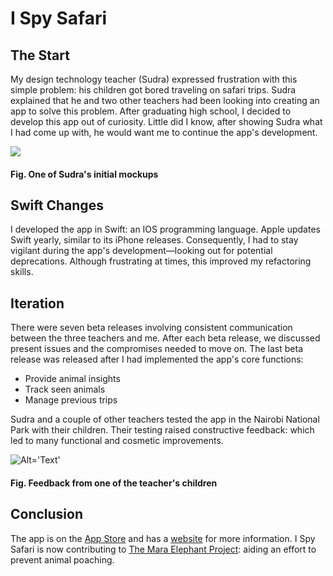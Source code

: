 # I Spy Safari

## The Start

My design technology teacher (Sudra) expressed frustration with this simple problem: his children got bored traveling on safari trips. Sudra explained that he and two other teachers had been looking into creating an app to solve this problem. After graduating high school, I decided to develop this app out of curiosity. Little did I know, after showing Sudra what I had come up with, he would want me to continue the app's development. 

![](/Portfolio/static/media/ISS_v1.b73a996bc17cd1162e23.png)
#### Fig. One of Sudra's initial mockups

## Swift Changes

I developed the app in Swift: an IOS programming language. Apple updates Swift yearly, similar to its iPhone releases. Consequently, I had to stay vigilant during the app's development—looking out for potential deprecations. Although frustrating at times, this improved my refactoring skills.

## Iteration

There were seven beta releases involving consistent communication between the three teachers and me. After each beta release, we discussed present issues and the compromises needed to move on. The last beta release was released after I had implemented the app's core functions:
- Provide animal insights
- Track seen animals
- Manage previous trips

Sudra and a couple of other teachers tested the app in the Nairobi National Park with their children. Their testing raised constructive feedback: which led to many functional and cosmetic improvements. 


![Alt='Text'](/Portfolio/static/media/ISS_feedback.869f40907e52c81f6d64.jpeg "sdafsdfas")
#### Fig. Feedback from one of the teacher's children

## Conclusion 

The app is on the [App Store](https://apps.apple.com/us/app/i-spy-safari/id1564427163) and has a [website](http://ispysafari.com/) for more information. I Spy Safari is now contributing to [The Mara Elephant Project](https://maraelephantproject.org/): aiding an effort to prevent animal poaching.
